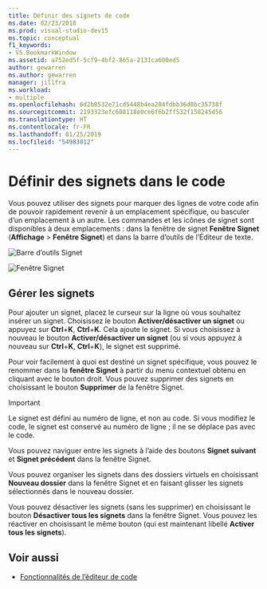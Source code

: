 ```yaml
---
title: Définir des signets de code
ms.date: 02/23/2018
ms.prod: visual-studio-dev15
ms.topic: conceptual
f1_keywords:
- VS.BookmarkWindow
ms.assetid: a752ed5f-5cf9-4bf2-865a-2131ca600ed5
author: gewarren
ms.author: gewarren
manager: jillfra
ms.workload:
- multiple
ms.openlocfilehash: 6d2b8532e71cd5448b4ea284fdbb36d0bc35738f
ms.sourcegitcommit: 2193323efc608118e0ce6f6b2ff532f158245d56
ms.translationtype: HT
ms.contentlocale: fr-FR
ms.lasthandoff: 01/25/2019
ms.locfileid: "54983012"
---
```

# <a name="set-bookmarks-in-code"></a>Définir des signets dans le code

Vous pouvez utiliser des signets pour marquer des lignes de votre code afin de pouvoir rapidement revenir à un emplacement spécifique, ou basculer d’un emplacement à un autre. Les commandes et les icônes de signet sont disponibles à deux emplacements : dans la fenêtre de signet **Fenêtre Signet** (**Affichage** > **Fenêtre Signet**) et dans la barre d’outils de l’Éditeur de texte.

![Barre d’outils Signet](media/bookmark-toolbar.png)

![Fenêtre Signet](media/bookmark-window.png)

## <a name="manage-bookmarks"></a>Gérer les signets

Pour ajouter un signet, placez le curseur sur la ligne où vous souhaitez insérer un signet. Choisissez le bouton **Activer/désactiver un signet** ou appuyez sur **Ctrl**+**K**, **Ctrl**+**K**. Cela ajoute le signet. Si vous choisissez à nouveau le bouton **Activer/désactiver un signet** (ou si vous appuyez à nouveau sur **Ctrl**+**K**, **Ctrl**+**K**), le signet est supprimé.

Pour voir facilement à quoi est destiné un signet spécifique, vous pouvez le renommer dans la **fenêtre Signet** à partir du menu contextuel obtenu en cliquant avec le bouton droit. Vous pouvez supprimer des signets en choisissant le bouton **Supprimer** de la fenêtre Signet.

> [!IMPORTANT]
> Le signet est défini au numéro de ligne, et non au code. Si vous modifiez le code, le signet est conservé au numéro de ligne ; il ne se déplace pas avec le code.

Vous pouvez naviguer entre les signets à l’aide des boutons **Signet suivant** et **Signet précédent** dans la fenêtre Signet.

Vous pouvez organiser les signets dans des dossiers virtuels en choisissant **Nouveau dossier** dans la fenêtre Signet et en faisant glisser les signets sélectionnés dans le nouveau dossier.

Vous pouvez désactiver les signets (sans les supprimer) en choisissant le bouton **Désactiver tous les signets** dans la fenêtre Signet. Vous pouvez les réactiver en choisissant le même bouton (qui est maintenant libellé **Activer tous les signets**).

## <a name="see-also"></a>Voir aussi

- [Fonctionnalités de l’éditeur de code](../ide/writing-code-in-the-code-and-text-editor.md)